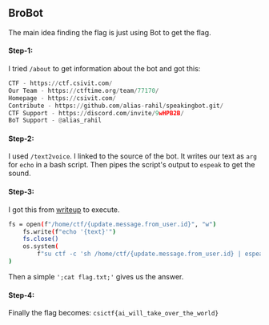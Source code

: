 ## BroBot
The main idea finding the flag is just using Bot to get the flag.

#### Step-1:
I tried `/about` to get information about the bot and got this:

```python
CTF - https://ctf.csivit.com/
Our Team - https://ctftime.org/team/77170/
Homepage - https://csivit.com/
Contribute - https://github.com/alias-rahil/speakingbot.git/
CTF Support - https://discord.com/invite/9wHPB2B/
BoT Support - @alias_rahil
```
#### Step-2:
I used `/text2voice`. I linked to the source of the bot. It writes our text as `arg` for `echo` in a bash script. Then pipes the script's output to `espeak` to get the sound.

#### Step-3:
I got this from [writeup](https://github.com/goswami-rahul/ctf/tree/master/csictf2020/brobot) to execute. 

```bash
fs = open(f"/home/ctf/{update.message.from_user.id}", "w")
    fs.write(f"echo '{text}'")
    fs.close()
    os.system(
        f"su ctf -c 'sh /home/ctf/{update.message.from_user.id} | espeak -w /home/ctf/{update.message.from_user.id}.wav --stdin'"
)
```

Then a simple `';cat flag.txt;'` gives us the answer.

#### Step-4:
Finally the flag becomes:
`csictf{ai_will_take_over_the_world}`